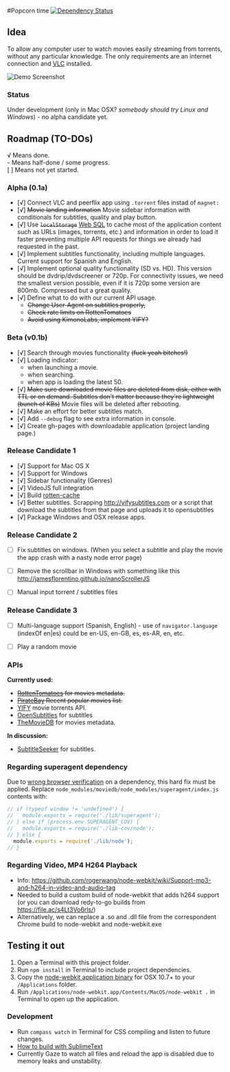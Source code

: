 #Popcorn time [![Dependency Status](https://david-dm.org/popcorn-time/popcorn-app.png?theme=shields.io)](https://david-dm.org/popcorn-time/popcorn-time)

## Idea

To allow any computer user to watch movies easily streaming from torrents, without any particular knowledge. The only requirements are an internet connection and [VLC](http://www.videolan.org/vlc/index.html) installed.

![Demo Screenshot](https://f.cloud.github.com/assets/1133842/1980972/1083f360-83cd-11e3-8e08-b01de5d33f1c.png)

### Status

Under development (only in Mac OSX? _somebody should try Linux and Windows_) - no alpha candidate yet.

## Roadmap (TO-DOs)
√ Means done.<br>
\- Means half-done / some progress.<br>
[ ] Means not yet started.

### Alpha (0.1a)
- [√] Connect VLC and peerflix app using `.torrent` files instad of `magnet:`
- [√] ~~Movie landing information~~ Movie sidebar information with conditionals for subtitles, quality and play button.
- [√] Use ~~`localStorage`~~ [Web SQL](https://github.com/rogerwang/node-webkit/wiki/Save-persistent-data-in-app) to cache most of the application content such as URLs (images, torrents, etc.) and information in order to load it faster preventing multiple API requests for things we already had requested in the past.
- [√] Implement subtitles functionality, including multiple languages. Current support for Spanish and English.
- [√] Implement optional quality functionality (SD vs. HD). This version should be dvdrip/dvdscreener or 720p. For connectivity issues, we need the smallest version possible, even if it is 720p some version are 800mb. Compressed but a great quality.
- [√] Define what to do with our current API usage.
    - ~~Change User-Agent on subtitles properly,~~
    - ~~Check rate limits on RottenTomatoes~~
    - ~~Avoid using KimonoLabs, implement YIFY?~~

### Beta (v0.1b)
- [√] Search through movies functionality ~~(fuck yeah bitches!)~~
- [√] Loading indicator:
    - when launching a movie.
    - when searching.
    - when app is loading the latest 50.
- [√] ~~Make sure downloaded movie files are deleted from disk, either with TTL or on demand. Subtitles don't matter because they're lightweight (bunch of KBs)~~ Movie files will be deleted after rebooting.
- [√] Make an effort for better subtitles match.
- [√] Add `--debug` flag to see extra information in console.
- [√] Create gh-pages with downloadable application (project landing page.)


### Release Candidate 1
- [√] Support for Mac OS X
- [√] Support for Windows
- [√] Sidebar functionality (Genres)
- [√] VideoJS full integration
- [√] Build [rotten-cache](https://github.com/popcorn-time/rotten-cache)
- [√] Better subtitles. Scrapping http://yifysubtitles.com or a script that download the subtitles from that page and uploads it to opensubtitles
- [√] Package Windows and OSX release apps.


### Release Candidate 2
- [ ] Fix subtitles on windows. (When you select a subtitle and play the movie the app crash with a nasty node error page)
- [ ] Remove the scrollbar in Windows with something like this http://jamesflorentino.github.io/nanoScrollerJS
- [ ] Manual input torrent / subtitles files


### Release Candidate 3
- [ ] Multi-language support (Spanish, English) - use of `navigator.language` (indexOf en|es) could be en-US, en-GB, es, es-AR, en, etc.
- [ ] Play a random movie

 
### APIs

**Currently used:**
- ~~[RottenTomatoes](http://developer.rottentomatoes.com) for movies metadata.~~
- ~~[PirateBay](http://thepiratebay.se/browse/207/0/7/0) Recent popular movies list.~~
- [YIFY](http://yts.re/api) movie torrents API.
- [OpenSubtitles](http://trac.opensubtitles.org/projects/opensubtitles/wiki/XMLRPC) for subtitles
- [TheMovieDB](http://www.themoviedb.org/) for movies metadata.

**In discussion:**
- [SubtitleSeeker](http://www.api.subtitleseeker.com/About/Api-Search/) for subtitles.

### Regarding superagent dependency
Due to [wrong browser verification](https://github.com/visionmedia/superagent/issues/95) on a dependency, this hard fix must be applied.
Replace `node_modules/moviedb/node_modules/superagent/index.js` contents with:
```javascript
// if (typeof window != 'undefined') {
//   module.exports = require('./lib/superagent');
// } else if (process.env.SUPERAGENT_COV) {
//   module.exports = require('./lib-cov/node');
// } else {
  module.exports = require('./lib/node');
// }
```


### Regarding Video, MP4 H264 Playback
- Info: https://github.com/rogerwang/node-webkit/wiki/Support-mp3-and-h264-in-video-and-audio-tag
- Needed to build a custom build of node-webkit that adds h264 support (or you can download redy-to-go builds from https://file.ac/s4Lt3Vo6rls/)
- Alternatively, we can replace a .so and .dll file from the correspondent Chrome build to node-webkit and node-webkit.exe

## Testing it out
1. Open a Terminal with this project folder.
2. Run `npm install` in Terminal to include project dependencies.
3. Copy the [node-webkit application binary](https://s3.amazonaws.com/node-webkit/v0.8.4/node-webkit-v0.8.4-osx-ia32.zip) for OSX 10.7+ to your `/Applications` folder.
4. Run `/Applications/node-webkit.app/Contents/MacOS/node-webkit .` in Terminal to open up the application.

### Development
- Run `compass watch` in Terminal for CSS compiling and listen to future changes.
- [How to build with SublimeText](https://github.com/rogerwang/node-webkit/wiki/Debugging-with-Sublime-Text-2-and-3)
- Currently Gaze to watch all files and reload the app is disabled due to memory leaks and unstability.
